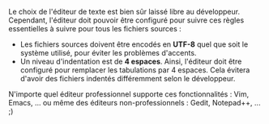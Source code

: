 Le choix de l'éditeur de texte est bien sûr laissé libre au développeur. Cependant, l'éditeur doit pouvoir être configuré pour suivre ces règles essentielles à suivre pour tous les fichiers sources :

  * Les fichiers sources doivent être encodés en **UTF-8** quel que soit le système utilisé, pour éviter les problèmes d'accents.
  * Un niveau d'indentation est de **4 espaces**. Ainsi, l'éditeur doit être configuré pour remplacer les tabulations par 4 espaces. Cela évitera d'avoir des fichiers indentés différemment selon le développeur.

N'importe quel éditeur professionnel supporte ces fonctionnalités : Vim, Emacs, ... ou même des éditeurs non-professionnels : Gedit, Notepad++, ... ;)